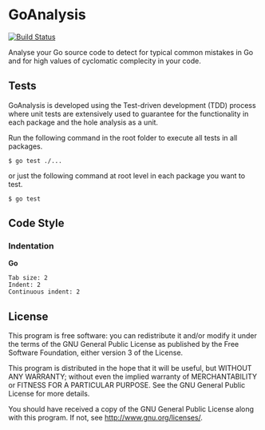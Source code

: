 # GoAnalysis

[![Build Status](https://travis-ci.org/chrisbbe/GoAnalysis.svg?branch=master)](https://travis-ci.org/chrisbbe/GoAnalysis)

Analyse your Go source code to detect for typical common mistakes in Go and for high values of cyclomatic complecity in your code.

## Tests

GoAnalysis is developed using the Test-driven development (TDD) process where unit tests are extensively used to guarantee for the functionality in each package and the hole analysis as a unit.

Run the following command in the root folder to execute all tests in all packages.

`$ go test ./...`

or just the following command at root level in each package you want to test.

`$ go test`

## Code Style

### Indentation

**Go**
```
Tab size: 2
Indent: 2
Continuous indent: 2
```

## License
This program is free software: you can redistribute it and/or modify
it under the terms of the GNU General Public License as published by
the Free Software Foundation, either version 3 of the License.

This program is distributed in the hope that it will be useful,
but WITHOUT ANY WARRANTY; without even the implied warranty of
MERCHANTABILITY or FITNESS FOR A PARTICULAR PURPOSE.  See the
GNU General Public License for more details.

You should have received a copy of the GNU General Public License
along with this program.  If not, see <http://www.gnu.org/licenses/>.
